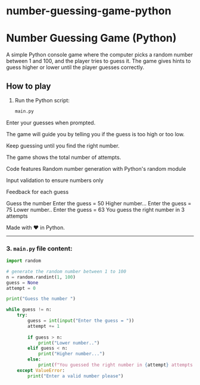 
# number-guessing-game-python



# Number Guessing Game (Python)

A simple Python console game where the computer picks a random number between 1 and 100, and the player tries to guess it. The game gives hints to guess higher or lower until the player guesses correctly.

## How to play

1. Run the Python script:
   ```bash
   main.py
Enter your guesses when prompted.

The game will guide you by telling you if the guess is too high or too low.

Keep guessing until you find the right number.

The game shows the total number of attempts.

Code features
Random number generation with Python's random module

Input validation to ensure numbers only

Feedback for each guess


Guess the number
Enter the guess = 50
Higher number...
Enter the guess = 75
Lower number..
Enter the guess = 63
You guess the right number in 3 attempts

Made with ❤️ in Python.

---

### 3. `main.py` file content:

```python
import random

# generate the random number between 1 to 100
n = random.randint(1, 100)
guess = None
attempt = 0

print("Guess the number ")

while guess != n:
    try:
        guess = int(input("Enter the guess = "))
        attempt += 1
        
        if guess > n:
            print("Lower number..")
        elif guess < n:
            print("Higher number...")
        else:
            print(f"You guessed the right number in {attempt} attempts!")
    except ValueError:
        print("Enter a valid number please")
